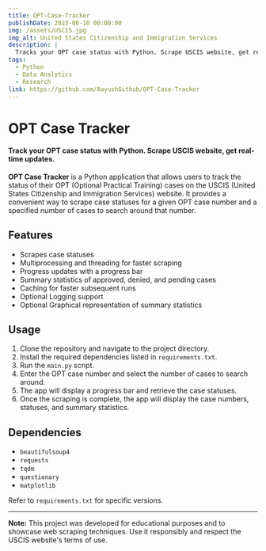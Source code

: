 ```yaml
---
title: OPT-Case-Tracker
publishDate: 2023-06-10 00:00:00
img: /assets/USCIS.jpg
img_alt: United States Citizenship and Immigration Services
description: |
  Tracks your OPT case status with Python. Scrape USCIS website, get real-time updates.
tags:
  - Python
  - Data Analytics
  - Research
link: https://github.com/AayushGithub/OPT-Case-Tracker
---
```


# OPT Case Tracker

#### Track your OPT case status with Python. Scrape USCIS website, get real-time updates.

**OPT Case Tracker** is a Python application that allows users to track the status of their OPT (Optional Practical Training) cases on the USCIS (United States Citizenship and Immigration Services) website. It provides a convenient way to scrape case statuses for a given OPT case number and a specified number of cases to search around that number.

## Features

- Scrapes case statuses
- Multiprocessing and threading for faster scraping
- Progress updates with a progress bar
- Summary statistics of approved, denied, and pending cases
- Caching for faster subsequent runs
- Optional Logging support
- Optional Graphical representation of summary statistics

## Usage

1. Clone the repository and navigate to the project directory.
2. Install the required dependencies listed in `requirements.txt`.
3. Run the `main.py` script.
4. Enter the OPT case number and select the number of cases to search around.
5. The app will display a progress bar and retrieve the case statuses.
6. Once the scraping is complete, the app will display the case numbers, statuses, and summary statistics.

## Dependencies

- `beautifulsoup4`
- `requests`
- `tqdm`
- `questionary`
- `matplotlib`

Refer to `requirements.txt` for specific versions.

---

**Note:** This project was developed for educational purposes and to showcase web scraping techniques. Use it responsibly and respect the USCIS website's terms of use.

